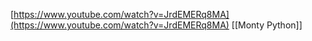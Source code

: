 
[https://www.youtube.com/watch?v=JrdEMERq8MA](https://www.youtube.com/watch?v=JrdEMERq8MA)
[[Monty Python]]
